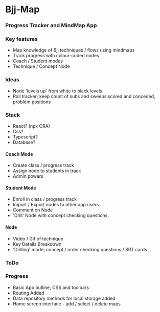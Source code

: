 # Bjj-Map
### Progress Tracker and MindMap App

### Key features
- Map knowledge of Bjj techniques / flows using mindmaps
- Track progress with colour-coded nodes
- Coach / Student modes
- Technique / Concept Node

### Ideas 
- Node 'levels up' from white to black levels
- Roll tracker; keep count of subs and sweeps scored and conceded, problem positions

### Stack
- React? (npx CRA)
- Css?
- Typescript?
- Database?

#### Coach Mode
- Create class / progress track
- Assign node to students in track
- Admin powers

#### Student Mode
- Enroll in class / progress track
- Import / Export nodes to other app users
- Comment on Node
- 'Drill' Node with concept checking questions. 

#### Node
- Video / Gif of technique
- Key Details Breakdown
- 'Drilling' mode; concept / order checking questions / SRT cards

### ToDo

### Progress
- Basic App outline, CSS and toolbars
- Routing Added
- Data repository methods for local storage added
- Home screen interface - add / select / delete maps